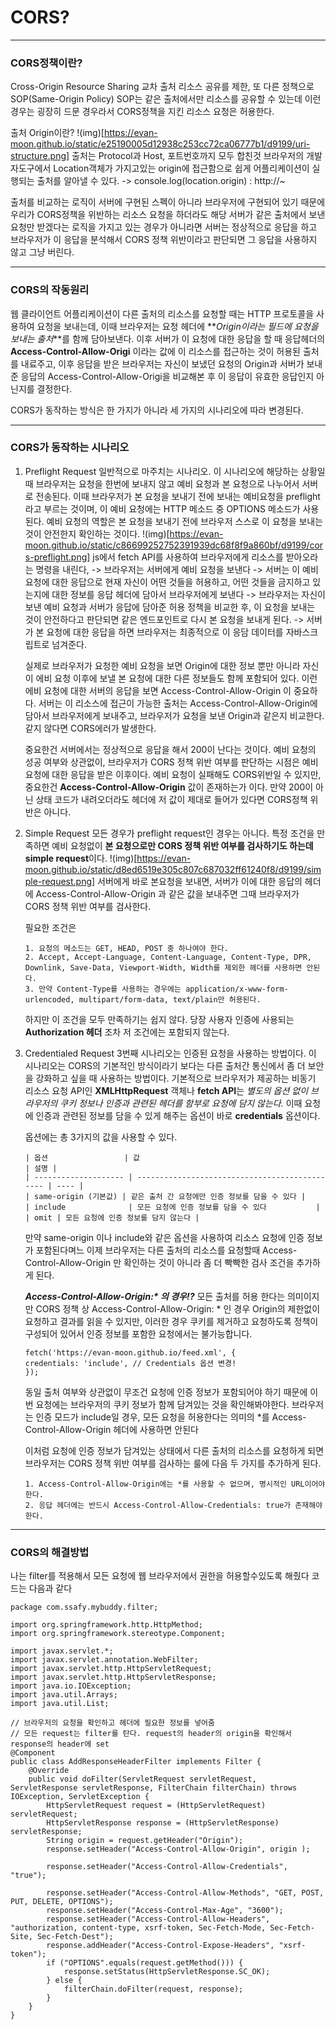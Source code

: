 # CORS?

---

### CORS정책이란?

Cross-Origin Resource Sharing
교차 출처 리소스 공유를 제한, 또 다른 정책으로 SOP(Same-Origin Policy) SOP는 같은 출처에서만 리소스를 공유할 수 있는데 이런경우는 굉장히 드문 경우라서 CORS정책을 지킨 리소스 요청은 허용한다.

출처 Origin이란?
!(img)[https://evan-moon.github.io/static/e25190005d12938c253cc72ca06777b1/d9199/uri-structure.png]
출처는 Protocol과 Host, 포트번호까지 모두 합친것
브라우저의 개발자도구에서 Location객체가 가지고있는 origin에 접근함으로 쉽게 어플리케이션이 실행되는 출처를 알아낼 수 있다. -> console.log(location.origin) : http://~

출처를 비교하는 로직이 서버에 구현된 스펙이 아니라 브라우저에 구현되어 있기 때문에
우리가 CORS정책을 위반하는 리소스 요청을 하더라도 해당 서버가 같은 출처에서 보낸 요청만 받겠다는 로직을 가지고 있는 경우가 아니라면 서버는 정상적으로 응답을 하고
브라우저가 이 응답을 분석해서 CORS 정책 위반이라고 판단되면 그 응답을 사용하지 않고 그냥 버린다.

---

### CORS의 작동원리

웹 클라이언트 어플리케이션이 다른 출처의 리소스를 요청할 때는 HTTP 프로토콜을 사용하여 요청을 보내는데,
이때 브라우저는 요청 헤더에 **_Origin이라는 필드에 요청을 보내는 출처_**를 함께 담아보낸다.
이후 서버가 이 요청에 대한 응답을 할 때 응답헤더의 **Access-Control-Allow-Origi** 이라는 값에 이 리소스를 접근하는 것이 허용된 출처 를 내료주고, 이후 응답을 받은 브라우저는 자신이 보냈던 요청의 Origin과 서버가 보내준 응답의 Access-Control-Allow-Origi을 비교해본 후 이 응답이 유효한 응답인지 아닌지를 결정한다.

CORS가 동작하는 방식은 한 가지가 아니라 세 가지의 시나리오에 따라 변경된다.

---

### CORS가 동작하는 시나리오

1.  Preflight Request
    일반적으로 마주치는 시나리오.
    이 시나리오에 해당하는 상황일 때 브라우저는 요청을 한번에 보내지 않고 예비 요청과 본 요청으로 나누어서 서버로 전송된다.
    이때 브라우저가 본 요청을 보내기 전에 보내는 예비요청을 preflight라고 부르는 것이며, 이 예비 요청에는 HTTP 메소드 중 OPTIONS 메소드가 사용된다.
    예비 요청의 역할은 본 요청을 보내기 전에 브라우저 스스로 이 요청을 보내는 것이 안전한지 확인하는 것이다.
    !(img)[https://evan-moon.github.io/static/c86699252752391939dc68f8f9a860bf/d9199/cors-preflight.png]
    js에서 fetch API를 사용하여 브라우저에게 리소스를 받아오라는 명령을 내린다, -> 브라우저는 서버에게 예비 요청을 보낸다 -> 서버는 이 예비 요청에 대한 응답으로 현재 자신이 어떤 것들을 허용하고, 어떤 것들을 금지하고 있는지에 대한 정보를 응답 헤더에 담아서 브라우저에게 보낸다 -> 브라우저는 자신이 보낸 예비 요청과 서버가 응답에 담아준 허용 정책을 비교한 후, 이 요청을 보내는 것이 안전하다고 판단되면 같은 엔드포인트로 다시 본 요청을 보내게 된다. -> 서버가 본 요청에 대한 응답을 하면 브라우저는 최종적으로 이 응담 데이터를 자바스크립트로 넘겨준다.

    실제로 브라우저가 요청한 예비 요청을 보면 Origin에 대한 정보 뿐만 아니라 자신이 에비 요청 이후에 보낼 본 요청에 대한 다른 정보들도 함께 포함되어 있다.
    이런 에비 요청에 대한 서버의 응답을 보면 Access-Control-Allow-Origin 이 중요하다. 서버는 이 리소스에 접근이 가능한 출처는 Access-Control-Allow-Origin에 담아서 브라우저에게 보내주고, 브라우저가 요청을 보낸 Origin과 같은지 비교한다.
    같지 않다면 CORS에러가 발생한다.

    중요한건 서버에서는 정상적으로 응답을 해서 200이 난다는 것이다.
    예비 요청의 성공 여부와 상관없이, 브라우저가 CORS 정책 위반 여부를 판단하는 시점은 예비 요청에 대한 응답을 받은 이후이다.
    예비 요청이 실패해도 CORS위반일 수 있지만, 중요한건 **Access-Control-Allow-Origin** 값이 존재하는가 이다. 만약 200이 아닌 상태 코드가 내려오더라도 헤더에 저 값이 제대로 들어가 있다면 CORS정책 위반은 아니다.

2.  Simple Request
    모든 경우가 preflight request인 경우는 아니다. 특정 조건을 만족하면 예비 요청없이 **본 요청으로만 CORS 정책 위반 여부를 검사하기도 하는데 simple request**이다.
    !(img)[https://evan-moon.github.io/static/d8ed6519e305c807c687032ff61240f8/d9199/simple-request.png]
    서버에게 바로 본요청을 보내면, 서버가 이에 대한 응답의 헤더에 Access-Control-Allow-Origin 과 같은 값을 보내주면 그때 브라우저가 CORS 정책 위반 여부를 검사한다.

    필요한 조건은

    ```
    1. 요청의 메소드는 GET, HEAD, POST 중 하나여야 한다.
    2. Accept, Accept-Language, Content-Language, Content-Type, DPR, Downlink, Save-Data, Viewport-Width, Width를 제외한 헤더를 사용하면 안된다.
    3. 만약 Content-Type를 사용하는 경우에는 application/x-www-form-urlencoded, multipart/form-data, text/plain만 허용된다.
    ```

    하지만 이 조건을 모두 만족하기는 쉽지 않다.
    당장 사용자 인증에 사용되는 **Authorization 헤더** 조차 저 조건에는 포함되지 않는다.

3.  Credentialed Request
    3번째 시나리오는 인증된 요청을 사용하는 방법이다. 이 시나리오는 CORS의 기본적인 방식이라기 보다는 다른 출처간 통신에서 좀 더 보안을 강화하고 싶을 때 사용하는 방법이다.
    기본적으로 브라우저가 제공하는 비동기 리소스 요청 API인 **XMLHttpRequest** 객체나 **fetch API**는 _별도의 옵션 없이 브라우저의 쿠키 정보나 인증과 관련된 헤더를 함부로 요청에 담지 않는다._ 이때 요청에 인증과 관련된 정보를 담을 수 있게 해주는 옵션이 바로 **credentials** 옵션이다.

    옵션에는 총 3가지의 값을 사용할 수 있다.

        | 옵션                 | 값                                             | 설명 |
        | -------------------- | ---------------------------------------------- | ---- |
        | same-origin (기본값) | 같은 출처 간 요청에만 인증 정보를 담을 수 있다 |
        | include              | 모든 요청에 인증 정보를 담을 수 있다           |
        | omit | 모든 요청에 인증 정보를 담지 않는다 |

    만약 same-origin 이나 include와 같은 옵션을 사용하여 리소스 요청에 인증 정보가 포함된다며느 이제 브라우저는 다른 출처의 리소스를 요청할때 Access-Control-Allow-Origin 만 확인하는 것이 아니라 좀 더 빡빡한 검사 조건을 추가하게 된다.

    **_Access-Control-Allow-Origin:\* 의 경우!?_**
    모든 출처를 허용 한다는 의미이지만 CORS 정책 상 Access-Control-Allow-Origin: \* 인 경우 Origin의 제한없이 요청하고 결과를 읽을 수 있지만, 이러한 경우 쿠키를 제거하고 요청하도록 정책이 구성되어 있어서 인증 정보를 포함한 요청에서는 불가능합니다.

    ```
    fetch('https://evan-moon.github.io/feed.xml', {
    credentials: 'include', // Credentials 옵션 변경!
    });
    ```

    동일 출처 여부와 상관없이 무조건 요청에 인증 정보가 포함되어야 하기 때문에 이번 요청에는 브라우저의 쿠키 정보가 함께 담겨있는 것을 확인해봐야한다.
    브라우저는 인증 모드가 include일 경우, 모든 요청을 허용한다는 의미의 \*를 Access-Control-Allow-Origin 헤더에 사용하면 안된다

    이처럼 요청에 인증 정보가 담겨있는 상태에서 다른 출처의 리소스를 요청하게 되면 브라우저는 CORS 정책 위반 여부를 검사하는 룰에 다음 두 가지를 추가하게 된다.

    ```
    1. Access-Control-Allow-Origin에는 *를 사용할 수 없으며, 명시적인 URL이어야한다.
    2. 응답 헤더에는 반드시 Access-Control-Allow-Credentials: true가 존재해야한다.
    ```

---

### CORS의 해결방법

나는 filter를 적용해서 모든 요청에 웹 브라우저에서 권한을 허용할수있도록 해줬다
코드는 다음과 같다

```
package com.ssafy.mybuddy.filter;

import org.springframework.http.HttpMethod;
import org.springframework.stereotype.Component;

import javax.servlet.*;
import javax.servlet.annotation.WebFilter;
import javax.servlet.http.HttpServletRequest;
import javax.servlet.http.HttpServletResponse;
import java.io.IOException;
import java.util.Arrays;
import java.util.List;

// 브라우저의 요청을 확인하고 헤더에 필요한 정보를 넣어줌
// 모든 request는 filter를 탄다. request의 header의 origin을 확인해서 response의 header에 set
@Component
public class AddResponseHeaderFilter implements Filter {
    @Override
    public void doFilter(ServletRequest servletRequest, ServletResponse servletResponse, FilterChain filterChain) throws IOException, ServletException {
        HttpServletRequest request = (HttpServletRequest) servletRequest;
        HttpServletResponse response = (HttpServletResponse) servletResponse;
        String origin = request.getHeader("Origin");
        response.setHeader("Access-Control-Allow-Origin", origin );

        response.setHeader("Access-Control-Allow-Credentials", "true");

        response.setHeader("Access-Control-Allow-Methods", "GET, POST, PUT, DELETE, OPTIONS");
        response.setHeader("Access-Control-Max-Age", "3600");
        response.setHeader("Access-Control-Allow-Headers", "authorization, content-type, xsrf-token, Sec-Fetch-Mode, Sec-Fetch-Site, Sec-Fetch-Dest");
        response.addHeader("Access-Control-Expose-Headers", "xsrf-token");
        if ("OPTIONS".equals(request.getMethod())) {
            response.setStatus(HttpServletResponse.SC_OK);
        } else {
            filterChain.doFilter(request, response);
        }
    }
}

```
